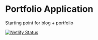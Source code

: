 <h1>
  Portfolio Application
</h1>

Starting point for blog + portfolio


[![Netlify Status](https://api.netlify.com/api/v1/badges/5a807e3f-4c38-4f6e-972a-c5c5e5833218/deploy-status)](https://app.netlify.com/sites/hardcore-keller-6247cd/deploys)
